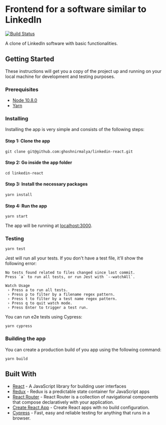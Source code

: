 # Frontend for a software similar to LinkedIn

[![Build Status](https://travis-ci.org/ghoshnirmalya/linkedin-react.svg?branch=master)](https://travis-ci.org/ghoshnirmalya/linkedin-react)

A clone of LinkedIn software with basic functionalities.

## Getting Started

These instructions will get you a copy of the project up and running on your local machine for development and testing purposes.

### Prerequisites

- [Node 10.8.0](https://nodejs.org/en/)
- [Yarn](https://yarnpkg.com/en/docs/install)

### Installing

Installing the app is very simple and consists of the following steps:

#### Step 1: Clone the app

```
git clone git@github.com:ghoshnirmalya/linkedin-react.git
```

#### Step 2: Go inside the app folder

```
cd linkedin-react
```

#### Step 3: Install the necessary packages

```
yarn install
```

#### Step 4: Run the app

```
yarn start
```

The app will be running at [localhost:3000](http://localhost:3000/).

### Testing

```
yarn test
```

Jest will run all your tests. If you don't have a test file, it'll show the following error:

```
No tests found related to files changed since last commit.
Press `a` to run all tests, or run Jest with `--watchAll`.

Watch Usage
 › Press a to run all tests.
 › Press p to filter by a filename regex pattern.
 › Press t to filter by a test name regex pattern.
 › Press q to quit watch mode.
 › Press Enter to trigger a test run.
```

You can run e2e tests using Cypress:

```
yarn cypress
```

### Building the app

You can create a production build of you app using the following command:

```
yarn build
```

## Built With

- [React](https://facebook.github.io/react/) - A JavaScript library for building user interfaces
- [Redux](https://redux.js.org/) - Redux is a predictable state container for JavaScript apps
- [React Router](https://reacttraining.com/react-router/) - React Router is a collection of navigational components that compose declaratively with your application.
- [Create React App](https://github.com/facebookincubator/create-react-app/) - Create React apps with no build configuration.
- [Cypress](https://www.cypress.io/) - Fast, easy and reliable testing for anything that runs in a browser.
